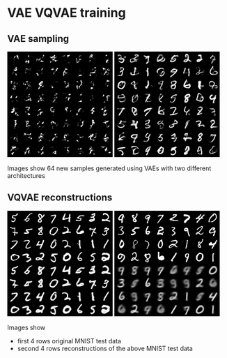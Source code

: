 # VAE VQVAE training

## VAE sampling
![Alt text](./samples/VAE/VAE_bad_samp_50.png)
![Alt text](./samples/VAE/VAE_good_samp_50.png)

Images show 64 new samples generated using VAEs with two different architectures

## VQVAE reconstructions
![Alt text](./recons/VQVAE/VQVAE_good_rec_saved.png)
![Alt text](./recons/VQVAE/VQVAE_bad_rec_50.png)

Images show
 - first 4 rows original MNIST test data
 - second 4 rows reconstructions of the above MNIST test data